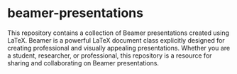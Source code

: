 # beamer-presentations
This repository contains a collection of Beamer presentations created using LaTeX. Beamer is a powerful LaTeX document class explicitly designed for creating professional and visually appealing presentations. Whether you are a student, researcher, or professional, this repository is a resource for sharing and collaborating on Beamer presentations.
